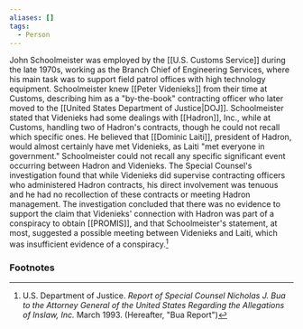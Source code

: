 ```yaml
---
aliases: []
tags:
  - Person
---
```

John Schoolmeister was employed by the [[U.S. Customs Service]] during the late 1970s, working as the Branch Chief of Engineering Services, where his main task was to support field patrol offices with high technology equipment. Schoolmeister knew [[Peter Videnieks]] from their time at Customs, describing him as a "by-the-book" contracting officer who later moved to the [[United States Department of Justice|DOJ]]. Schoolmeister stated that Videnieks had some dealings with [[Hadron]], Inc., while at Customs, handling two of Hadron's contracts, though he could not recall which specific ones. He believed that [[Dominic Laiti]], president of Hadron, would almost certainly have met Videnieks, as Laiti "met everyone in government." Schoolmeister could not recall any specific significant event occurring between Hadron and Videnieks. The Special Counsel's investigation found that while Videnieks did supervise contracting officers who administered Hadron contracts, his direct involvement was tenuous and he had no recollection of these contracts or meeting Hadron management. The investigation concluded that there was no evidence to support the claim that Videnieks' connection with Hadron was part of a conspiracy to obtain [[PROMIS]], and that Schoolmeister's statement, at most, suggested a possible meeting between Videnieks and Laiti, which was insufficient evidence of a conspiracy.[^1]

### Footnotes

[^1]: U.S. Department of Justice. *Report of Special Counsel Nicholas J. Bua to the Attorney General of the United States Regarding the Allegations of Inslaw, Inc.* March 1993. (Hereafter, "Bua Report")